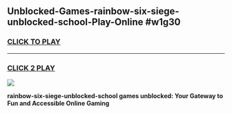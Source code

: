 
## Unblocked-Games-rainbow-six-siege-unblocked-school-Play-Online #w1g30
<h3>
<a href="https://news.freeplayer.one?title=rainbow-six-siege-unblocked-school&ref=3">CLICK TO PLAY</a></h3>
<hr>

<h3>
<a href="https://news.freeplayer.one?title=rainbow-six-siege-unblocked-school&ref=3">CLICK 2 PLAY</a>
  
</h3>

<a href="https://news.freeplayer.one?title=rainbow-six-siege-unblocked-school&ref=3"><img src="https://clearcache.store/games.png"></a>


**rainbow-six-siege-unblocked-school games unblocked: Your Gateway to Fun and Accessible Online Gaming**
